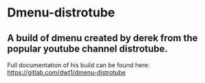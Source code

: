 # Dmenu-distrotube
## A build of dmenu created by derek from the popular youtube channel distrotube.
Full documentation of his build can be found here: https://gitlab.com/dwt1/dmenu-distrotube